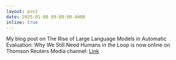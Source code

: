 ```yaml
---
layout: post
date: 2025-01-08 09:00:00-0400
inline: true
---
```


My blog post on <span class="font-weight-bold">The Rise of Large Language Models in Automatic Evaluation: Why We Still Need Humans in the Loop</span> is now online on Thomson Reuters Media channel: <a href="https://medium.com/tr-labs-ml-engineering-blog/the-rise-of-large-language-models-in-automatic-evaluation-why-we-still-need-humans-in-the-loop-87a0d17996bd">Link</a>


